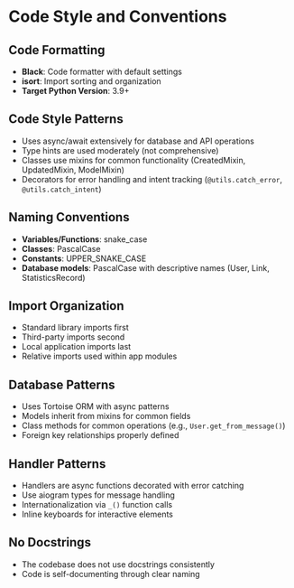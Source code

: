 # Code Style and Conventions

## Code Formatting
- **Black**: Code formatter with default settings
- **isort**: Import sorting and organization
- **Target Python Version**: 3.9+

## Code Style Patterns
- Uses async/await extensively for database and API operations
- Type hints are used moderately (not comprehensive)
- Classes use mixins for common functionality (CreatedMixin, UpdatedMixin, ModelMixin)
- Decorators for error handling and intent tracking (`@utils.catch_error`, `@utils.catch_intent`)

## Naming Conventions
- **Variables/Functions**: snake_case
- **Classes**: PascalCase
- **Constants**: UPPER_SNAKE_CASE
- **Database models**: PascalCase with descriptive names (User, Link, StatisticsRecord)

## Import Organization
- Standard library imports first
- Third-party imports second
- Local application imports last
- Relative imports used within app modules

## Database Patterns
- Uses Tortoise ORM with async patterns
- Models inherit from mixins for common fields
- Class methods for common operations (e.g., `User.get_from_message()`)
- Foreign key relationships properly defined

## Handler Patterns
- Handlers are async functions decorated with error catching
- Use aiogram types for message handling
- Internationalization via `_()` function calls
- Inline keyboards for interactive elements

## No Docstrings
- The codebase does not use docstrings consistently
- Code is self-documenting through clear naming